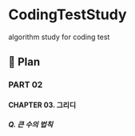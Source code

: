 # CodingTestStudy
algorithm study for coding test

## 🔆 Plan
### PART 02
#### CHAPTER 03. 그리디
##### Q. 큰 수의 법칙


